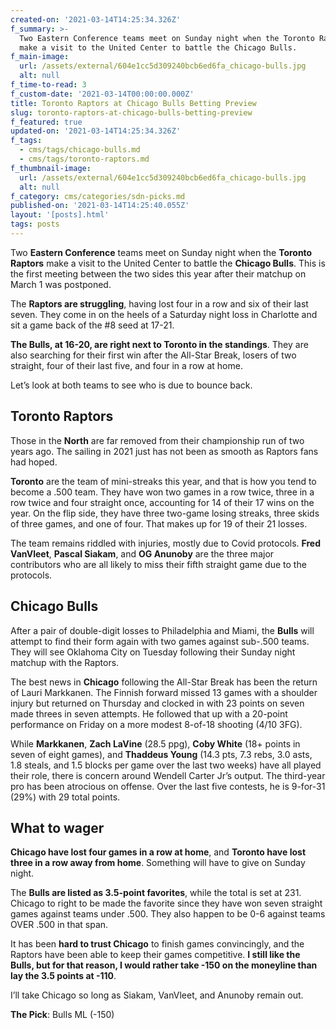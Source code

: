 ```yaml
---
created-on: '2021-03-14T14:25:34.326Z'
f_summary: >-
  Two Eastern Conference teams meet on Sunday night when the Toronto Raptors
  make a visit to the United Center to battle the Chicago Bulls.
f_main-image:
  url: /assets/external/604e1cc5d309240bcb6ed6fa_chicago-bulls.jpg
  alt: null
f_time-to-read: 3
f_custom-date: '2021-03-14T00:00:00.000Z'
title: Toronto Raptors at Chicago Bulls Betting Preview
slug: toronto-raptors-at-chicago-bulls-betting-preview
f_featured: true
updated-on: '2021-03-14T14:25:34.326Z'
f_tags:
  - cms/tags/chicago-bulls.md
  - cms/tags/toronto-raptors.md
f_thumbnail-image:
  url: /assets/external/604e1cc5d309240bcb6ed6fa_chicago-bulls.jpg
  alt: null
f_category: cms/categories/sdn-picks.md
published-on: '2021-03-14T14:25:40.055Z'
layout: '[posts].html'
tags: posts
---
```


Two **Eastern Conference** teams meet on Sunday night when the **Toronto Raptors** make a visit to the United Center to battle the **Chicago Bulls**. This is the first meeting between the two sides this year after their matchup on March 1 was postponed.

The **Raptors are struggling**, having lost four in a row and six of their last seven. They come in on the heels of a Saturday night loss in Charlotte and sit a game back of the #8 seed at 17-21.

**The Bulls, at 16-20, are right next to Toronto in the standings**. They are also searching for their first win after the All-Star Break, losers of two straight, four of their last five, and four in a row at home.

Let’s look at both teams to see who is due to bounce back.

Toronto Raptors
---------------

Those in the **North** are far removed from their championship run of two years ago. The sailing in 2021 just has not been as smooth as Raptors fans had hoped.

**Toronto** are the team of mini-streaks this year, and that is how you tend to become a .500 team. They have won two games in a row twice, three in a row twice and four straight once, accounting for 14 of their 17 wins on the year. On the flip side, they have three two-game losing streaks, three skids of three games, and one of four. That makes up for 19 of their 21 losses.

The team remains riddled with injuries, mostly due to Covid protocols. **Fred VanVleet**, **Pascal Siakam**, and **OG Anunoby** are the three major contributors who are all likely to miss their fifth straight game due to the protocols.

Chicago Bulls
-------------

After a pair of double-digit losses to Philadelphia and Miami, the **Bulls** will attempt to find their form again with two games against sub-.500 teams. They will see Oklahoma City on Tuesday following their Sunday night matchup with the Raptors.

The best news in **Chicago** following the All-Star Break has been the return of Lauri Markkanen. The Finnish forward missed 13 games with a shoulder injury but returned on Thursday and clocked in with 23 points on seven made threes in seven attempts. He followed that up with a 20-point performance on Friday on a more modest 8-of-18 shooting (4/10 3FG).

While **Markkanen**, **Zach LaVine** (28.5 ppg), **Coby White** (18+ points in seven of eight games), and **Thaddeus Young** (14.3 pts, 7.3 rebs, 3.0 asts, 1.8 steals, and 1.5 blocks per game over the last two weeks) have all played their role, there is concern around Wendell Carter Jr’s output. The third-year pro has been atrocious on offense. Over the last five contests, he is 9-for-31 (29%) with 29 total points.

What to wager
-------------

**Chicago have lost four games in a row at home**, and **Toronto have lost three in a row away from home**. Something will have to give on Sunday night.

The **Bulls are listed as 3.5-point favorites**, while the total is set at 231. Chicago to right to be made the favorite since they have won seven straight games against teams under .500. They also happen to be 0-6 against teams OVER .500 in that span.

It has been **hard to trust Chicago** to finish games convincingly, and the Raptors have been able to keep their games competitive. **I still like the Bulls, but for that reason, I would rather take -150 on the moneyline than lay the 3.5 points at -110**.

I’ll take Chicago so long as Siakam, VanVleet, and Anunoby remain out.

**The Pick**: Bulls ML (-150)

